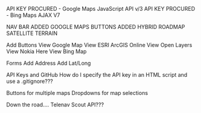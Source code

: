 API KEY PROCURED - Google Maps JavaScript API v/3
API KEY PROCURED - Bing Maps AJAX V7

NAV BAR ADDED
GOOGLE MAPS BUTTONS ADDED
	HYBRID
	ROADMAP
	SATELLITE
	TERRAIN
	
Add Buttons
	View Google Map
	View ESRI ArcGIS Online
	View Open Layers
	View Nokia Here
	View Bing Map
			
Forms
	Add Address
	Add Lat/Long

API Keys and GitHub
	How do I specify the API key in an HTML script and use a .gitignore???

Buttons for multiple maps
Dropdowns for map selections

Down the road....
	Telenav Scout API???